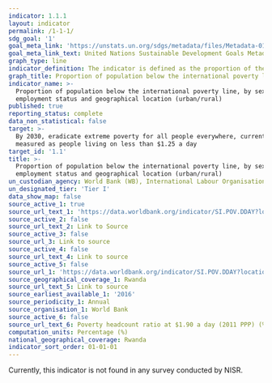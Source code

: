 ```yaml
---
indicator: 1.1.1
layout: indicator
permalink: /1-1-1/
sdg_goal: '1'
goal_meta_link: 'https://unstats.un.org/sdgs/metadata/files/Metadata-01-01-01a.pdf'
goal_meta_link_text: United Nations Sustainable Development Goals Metadata (pdf 894kB)
graph_type: line
indicator_definition: The indicator is defined as the proportion of the population living in households below the international poverty line where the average daily consumption (or income) per person is less than $1.9 a day measured at 2011 international prices adjusted for purchasing power parity (PPP) . 
graph_title: Proportion of population below the international poverty line
indicator_name: >-
  Proportion of population below the international poverty line, by sex, age,
  employment status and geographical location (urban/rural)
published: true
reporting_status: complete
data_non_statistical: false
target: >-
  By 2030, eradicate extreme poverty for all people everywhere, currently
  measured as people living on less than $1.25 a day
target_id: '1.1'
title: >-
  Proportion of population below the international poverty line, by sex, age,
  employment status and geographical location (urban/rural)
un_custodian_agency: World Bank (WB), International Labour Organisation (ILO)
un_designated_tier: 'Tier I'
data_show_map: false
source_active_1: true
source_url_text_1: 'https://data.worldbank.org/indicator/SI.POV.DDAY?locations=RW'
source_active_2: false
source_url_text_2: Link to Source
source_active_3: false
source_url_3: Link to source
source_active_4: false
source_url_text_4: Link to source
source_active_5: false
source_url_1: 'https://data.worldbank.org/indicator/SI.POV.DDAY?locations=RW'
source_geographical_coverage_1: Rwanda
source_url_text_5: Link to source
source_earliest_available_1: '2016'
source_periodicity_1: Annual
source_organisation_1: World Bank
source_active_6: false
source_url_text_6: Poverty headcount ratio at $1.90 a day (2011 PPP) (% of population)
computation_units: Percentage (%)
national_geographical_coverage: Rwanda
indicator_sort_order: 01-01-01
---
```

Currently, this indicator is not found in any survey conducted by NISR.
